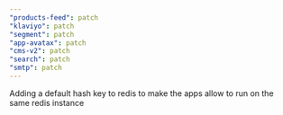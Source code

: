 ```yaml
---
"products-feed": patch
"klaviyo": patch
"segment": patch
"app-avatax": patch
"cms-v2": patch
"search": patch
"smtp": patch
---
```


Adding a default hash key to redis to make the apps allow to run on the same redis instance
